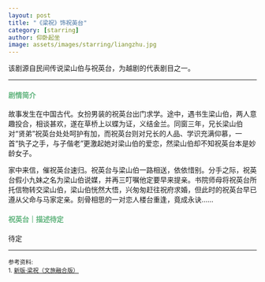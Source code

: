 ```yaml
---
layout: post
title: "《梁祝》饰祝英台"
category: [starring]
author: 仰卧起坐
image: assets/images/starring/liangzhu.jpg
---
```


该剧源自民间传说梁山伯与祝英台，为越剧的代表剧目之一。

---

#### <font color="#5FB37C">剧情简介</font>
故事发生在中国古代。女扮男装的祝英台出门求学。途中，遇书生梁山伯，两人意趣投合，相谈甚欢，遂在草桥上以蝶为证，义结金兰。同窗三年，兄长梁山伯对“贤弟”祝英台处处呵护有加，而祝英台则对兄长的人品、学识充满仰慕，一首“执子之手，与子偕老”更激起她对梁山伯的爱恋，然梁山伯却不知祝英台本是妙龄女子。

家中来信，催祝英台速归。祝英台与梁山伯一路相送，依依惜别。分手之际，祝英台假小九妹之名为梁山伯说媒，并再三叮嘱他定要早来提亲。书院师母将祝英台所托信物转交梁山伯，梁山伯恍然大悟，兴匆匆赶往祝府求婚，但此时的祝英台早已遵从父命与马家定亲。刻骨相思的一对恋人楼台重逢，竟成永诀……


#### <font color="#5FB37C">祝英台｜描述待定</font>
待定


---
<p>
<small>
参考资料: <br />
1. <a href="https://www.douban.com/location/drama/36575349/">新版·梁祝（文旅融合版）</a> <br />
</small>
</p>

